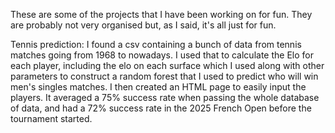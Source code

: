 These are some of the projects that I have been working on for fun. They are probably not very organised but, as I said, it's all just for fun.


Tennis prediction: I found a csv containing a bunch of data from tennis matches going from 1968 to nowadays. I used that to calculate the Elo for each player, including the elo on each surface
which I used along with other parameters to construct a random forest that I used to predict who will win men's singles matches. I then created an HTML page to easily input the players. It averaged a
75% success rate when passing the whole database of data, and had a 72% success rate in the 2025 French Open before the tournament started.


